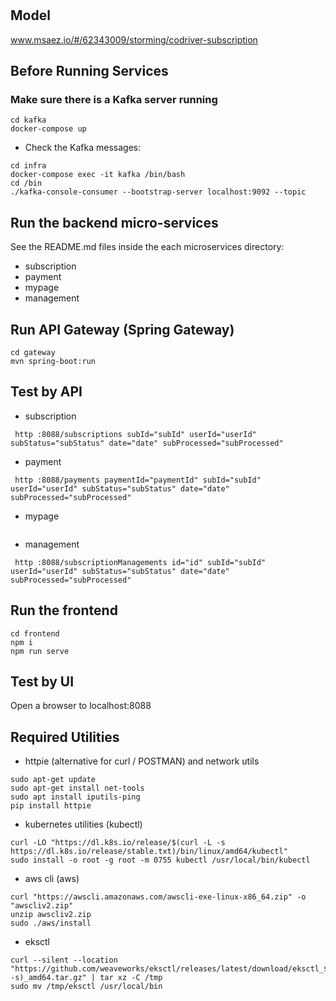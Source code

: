 # 

## Model
www.msaez.io/#/62343009/storming/codriver-subscription

## Before Running Services
### Make sure there is a Kafka server running
```
cd kafka
docker-compose up
```
- Check the Kafka messages:
```
cd infra
docker-compose exec -it kafka /bin/bash
cd /bin
./kafka-console-consumer --bootstrap-server localhost:9092 --topic
```

## Run the backend micro-services
See the README.md files inside the each microservices directory:

- subscription
- payment
- mypage
- management


## Run API Gateway (Spring Gateway)
```
cd gateway
mvn spring-boot:run
```

## Test by API
- subscription
```
 http :8088/subscriptions subId="subId" userId="userId" subStatus="subStatus" date="date" subProcessed="subProcessed" 
```
- payment
```
 http :8088/payments paymentId="paymentId" subId="subId" userId="userId" subStatus="subStatus" date="date" subProcessed="subProcessed" 
```
- mypage
```
```
- management
```
 http :8088/subscriptionManagements id="id" subId="subId" userId="userId" subStatus="subStatus" date="date" subProcessed="subProcessed" 
```


## Run the frontend
```
cd frontend
npm i
npm run serve
```

## Test by UI
Open a browser to localhost:8088

## Required Utilities

- httpie (alternative for curl / POSTMAN) and network utils
```
sudo apt-get update
sudo apt-get install net-tools
sudo apt install iputils-ping
pip install httpie
```

- kubernetes utilities (kubectl)
```
curl -LO "https://dl.k8s.io/release/$(curl -L -s https://dl.k8s.io/release/stable.txt)/bin/linux/amd64/kubectl"
sudo install -o root -g root -m 0755 kubectl /usr/local/bin/kubectl
```

- aws cli (aws)
```
curl "https://awscli.amazonaws.com/awscli-exe-linux-x86_64.zip" -o "awscliv2.zip"
unzip awscliv2.zip
sudo ./aws/install
```

- eksctl 
```
curl --silent --location "https://github.com/weaveworks/eksctl/releases/latest/download/eksctl_$(uname -s)_amd64.tar.gz" | tar xz -C /tmp
sudo mv /tmp/eksctl /usr/local/bin
```


